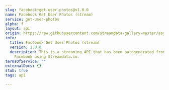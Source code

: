 ```yaml
---
slug: facebook+get-user-photos@v1.0.0
name: Facebook Get User Photos (stream)
service: get-user-photos
alpha: f
layout: api
origin: https://raw.githubusercontent.com/streamdata-gallery-master/asyncapi/master/_listings/facebook/facebook-get-user-photos-stream-async.md
info:
  title: Facebook Get User Photos (stream)
  version: 1.0.0
  description: This is a streaming API that has been autogenerated from the
    Facebook using Streamdata.io.
termsOfService: ""
externalDocs: {}
stub: true
tags: api

---
```


